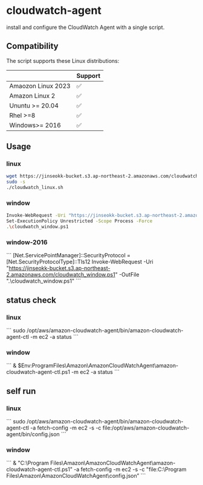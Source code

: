 # cloudwatch-agent
install and configure the CloudWatch Agent with a single script.

## Compatibility

The script supports these Linux distributions:

|                    | Support |
| ------------------ | ------- |
| Amaozon Linux 2023 | ✅      |
| Amazon Linux 2     | ✅      |
| Ununtu >= 20.04    | ✅      |
| Rhel >=8           | ✅      |
| Windows>= 2016     | ✅      |

## Usage

### linux

```bash
wget https://jinseokk-bucket.s3.ap-northeast-2.amazonaws.com/cloudwatch_linux.sh
sudo -s
./cloudwatch_linux.sh
```

### window
```bash
Invoke-WebRequest -Uri "https://jinseokk-bucket.s3.ap-northeast-2.amazonaws.com/cloudwatch_window.ps1" -OutFile ".\cloudwatch_window.ps1"
Set-ExecutionPolicy Unrestricted -Scope Process -Force
.\cloudwatch_window.ps1
```

### window-2016
\```
[Net.ServicePointManager]::SecurityProtocol = [Net.SecurityProtocolType]::Tls12
Invoke-WebRequest -Uri "https://jinseokk-bucket.s3.ap-northeast-2.amazonaws.com/cloudwatch_window.ps1" -OutFile ".\cloudwatch_window.ps1"
\```

## status check

### linux
\```
sudo /opt/aws/amazon-cloudwatch-agent/bin/amazon-cloudwatch-agent-ctl -m ec2 -a status
\```

### window
\```
& $Env:ProgramFiles\Amazon\AmazonCloudWatchAgent\amazon-cloudwatch-agent-ctl.ps1 -m ec2 -a status
\```

## self run

### linux
\```
sudo /opt/aws/amazon-cloudwatch-agent/bin/amazon-cloudwatch-agent-ctl -a fetch-config -m ec2 -s -c file:/opt/aws/amazon-cloudwatch-agent/bin/config.json
\```

### window
\```
& "C:\Program Files\Amazon\AmazonCloudWatchAgent\amazon-cloudwatch-agent-ctl.ps1" -a fetch-config -m ec2 -s -c "file:C:\Program Files\Amazon\AmazonCloudWatchAgent\config.json”
\```


